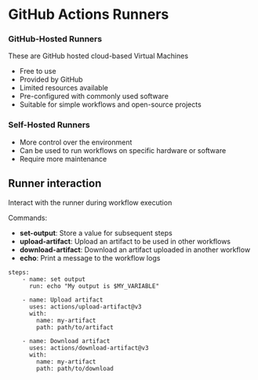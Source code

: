 # GitHub Actions Runners

### GitHub-Hosted Runners

These are GitHub hosted cloud-based Virtual Machines

- Free to use
- Provided by GitHub
- Limited resources available
- Pre-configured with commonly used software
- Suitable for simple workflows and open-source projects

### Self-Hosted Runners

- More control over the environment
- Can be used to run workflows on specific hardware or software
- Require more maintenance

## Runner interaction

Interact with the runner during workflow execution

Commands:

- **set-output**: Store a value for subsequent steps
- **upload-artifact**: Upload an artifact to be used in other workflows
- **download-artifact**: Download an artifact uploaded in another workflow
- **echo**: Print a message to the workflow logs

```YML
steps:
    - name: set output
      run: echo "My output is $MY_VARIABLE"

    - name: Upload artifact
      uses: actions/upload-artifact@v3
      with:
        name: my-artifact
        path: path/to/artifact

    - name: Download artifact
      uses: actions/download-artifact@v3
      with:
        name: my-artifact
        path: path/to/download
```
